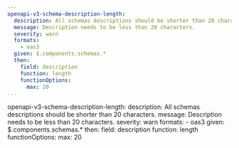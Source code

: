 ```yaml
---
openapi-v3-schema-description-length:
  description: All schemas descriptions should be shorter than 20 characters.
  message: Description needs to be less than 20 characters.
  severity: warn
  formats:
    - oas3
  given: $.components.schemas.*
  then:
    field: description
    function: length
    functionOptions:
      max: 20
...
```

openapi-v3-schema-description-length:
  description: All schemas descriptions should be shorter than 20 characters.
  message: Description needs to be less than 20 characters.
  severity: warn
  formats:
    - oas3
  given: $.components.schemas.*
  then:
    field: description
    function: length
    functionOptions:
      max: 20

